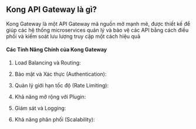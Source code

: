 ## Kong API Gateway là gì?

Kong Gateway là một API Gateway mã nguồn mở mạnh mẽ, được thiết kế để giúp các hệ thống microservices quản lý và bảo vệ các API bằng cách điều phối và kiểm soát lưu lượng truy cập một cách hiệu quả

#### Các Tính Năng Chính của Kong Gateway
1. Load Balancing và Routing:

2. Bảo mật và Xác thực (Authentication):

3. Quản lý giới hạn tốc độ (Rate Limiting):

4. Khả năng mở rộng với Plugin:

5. Giám sát và Logging:

6. Khả năng phân phối (Scalability):
